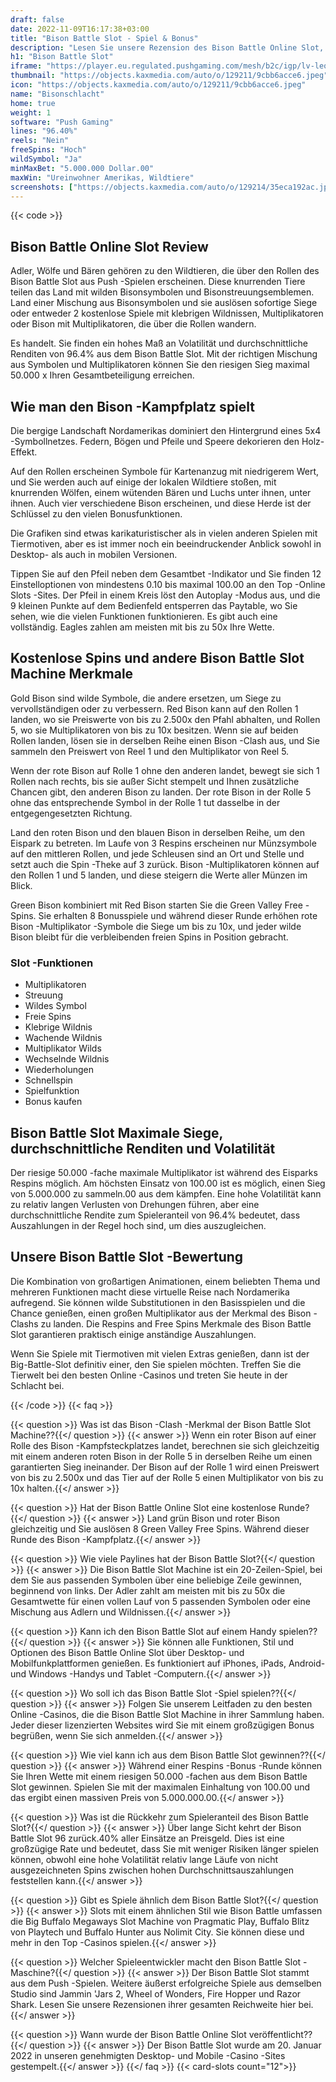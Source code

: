 ```yaml
---
draft: false
date: 2022-11-09T16:17:38+03:00
title: "Bison Battle Slot - Spiel & Bonus"
description: "Lesen Sie unsere Rezension des Bison Battle Online Slot, um das Gameplay und die Funktionen zu entdecken. Wir sehen uns auch an, wo wir es mit dem besten Casino -Bonus spielen können."
h1: "Bison Battle Slot"
iframe: "https://player.eu.regulated.pushgaming.com/mesh/b2c/igp/lv-leovegas/launch?ccyCode=EUR&mode=DEMO&rgsCode=hive&rgsGameId=bisonbattle-01&country=SE&lang=en&accountUrl=https://www.leovegas.com/account/deposit&lobbyUrl=https://www.leovegas.com&jurisdiction=SE"
thumbnail: "https://objects.kaxmedia.com/auto/o/129211/9cbb6acce6.jpeg"
icon: "https://objects.kaxmedia.com/auto/o/129211/9cbb6acce6.jpeg"
name: "Bisonschlacht"
home: true
weight: 1
software: "Push Gaming"
lines: "96.40%"
reels: "Nein"
freeSpins: "Hoch"
wildSymbol: "Ja"
minMaxBet: "5.000.000 Dollar.00"
maxWin: "Ureinwohner Amerikas, Wildtiere"
screenshots: ["https://objects.kaxmedia.com/auto/o/129214/35eca192ac.jpeg"]
---
```


{{< code >}}<h2>Bison Battle Online Slot Review</h2><p>Adler, Wölfe und Bären gehören zu den Wildtieren, die über den Rollen des Bison Battle Slot aus Push -Spielen erscheinen. Diese knurrenden Tiere teilen das Land mit wilden Bisonsymbolen und Bisonstreuungsemblemen. Land einer Mischung aus Bisonsymbolen und sie auslösen sofortige Siege oder entweder 2 kostenlose Spiele mit klebrigen Wildnissen, Multiplikatoren oder Bison mit Multiplikatoren, die über die Rollen wandern.</p><p>Es handelt. Sie finden ein hohes Maß an Volatilität und durchschnittliche Renditen von 96.4% aus dem Bison Battle Slot. Mit der richtigen Mischung aus Symbolen und Multiplikatoren können Sie den riesigen Sieg maximal 50.000 x Ihren Gesamtbeteiligung erreichen.</p><h2>Wie man den Bison -Kampfplatz spielt</h2><p>Die bergige Landschaft Nordamerikas dominiert den Hintergrund eines 5x4 -Symbollnetzes. Federn, Bögen und Pfeile und Speere dekorieren den Holz-Effekt.</p><p>Auf den Rollen erscheinen Symbole für Kartenanzug mit niedrigerem Wert, und Sie werden auch auf einige der lokalen Wildtiere stoßen, mit knurrenden Wölfen, einem wütenden Bären und Luchs unter ihnen, unter ihnen. Auch vier verschiedene Bison erscheinen, und diese Herde ist der Schlüssel zu den vielen Bonusfunktionen.</p><p>Die Grafiken sind etwas karikaturistischer als in vielen anderen Spielen mit Tiermotiven, aber es ist immer noch ein beeindruckender Anblick sowohl in Desktop- als auch in mobilen Versionen.</p><p>Tippen Sie auf den Pfeil neben dem Gesamtbet -Indikator und Sie finden 12 Einstelloptionen von mindestens 0.10 bis maximal 100.00 an den Top -Online Slots -Sites. Der Pfeil in einem Kreis löst den Autoplay -Modus aus, und die 9 kleinen Punkte auf dem Bedienfeld entsperren das Paytable, wo Sie sehen, wie die vielen Funktionen funktionieren. Es gibt auch eine vollständig. Eagles zahlen am meisten mit bis zu 50x Ihre Wette.</p><h2>Kostenlose Spins und andere Bison Battle Slot Machine Merkmale</h2><p>Gold Bison sind wilde Symbole, die andere ersetzen, um Siege zu vervollständigen oder zu verbessern. Red Bison kann auf den Rollen 1 landen, wo sie Preiswerte von bis zu 2.500x den Pfahl abhalten, und Rollen 5, wo sie Multiplikatoren von bis zu 10x besitzen. Wenn sie auf beiden Rollen landen, lösen sie in derselben Reihe einen Bison -Clash aus, und Sie sammeln den Preiswert von Reel 1 und den Multiplikator von Reel 5.</p><p>Wenn der rote Bison auf Rolle 1 ohne den anderen landet, bewegt sie sich 1 Rollen nach rechts, bis sie außer Sicht stempelt und Ihnen zusätzliche Chancen gibt, den anderen Bison zu landen. Der rote Bison in der Rolle 5 ohne das entsprechende Symbol in der Rolle 1 tut dasselbe in der entgegengesetzten Richtung.</p><p>Land den roten Bison und den blauen Bison in derselben Reihe, um den Eispark zu betreten. Im Laufe von 3 Respins erscheinen nur Münzsymbole auf den mittleren Rollen, und jede Schleusen sind an Ort und Stelle und setzt auch die Spin -Theke auf 3 zurück. Bison -Multiplikatoren können auf den Rollen 1 und 5 landen, und diese steigern die Werte aller Münzen im Blick.</p><p>Green Bison kombiniert mit Red Bison starten Sie die Green Valley Free -Spins. Sie erhalten 8 Bonusspiele und während dieser Runde erhöhen rote Bison -Multiplikator -Symbole die Siege um bis zu 10x, und jeder wilde Bison bleibt für die verbleibenden freien Spins in Position gebracht.</p><h3>
Slot -Funktionen</h3><ul>
<li></span>
Multiplikatoren</li>
<li></span>
Streuung</li>
<li></span>
Wildes Symbol</li>
<li></span>
Freie Spins</li>
<li></span>
Klebrige Wildnis</li>
<li></span>
Wachende Wildnis</li>
<li></span>
Multiplikator Wilds</li>
<li></span>
Wechselnde Wildnis</li>
<li></span>
Wiederholungen</li>
<li></span>
Schnellspin</li>
<li></span>
Spielfunktion</li>
<li></span>
Bonus kaufen</li></ul><h2>Bison Battle Slot Maximale Siege, durchschnittliche Renditen und Volatilität</h2><p>Der riesige 50.000 -fache maximale Multiplikator ist während des Eisparks Respins möglich. Am höchsten Einsatz von 100.00 ist es möglich, einen Sieg von 5.000.000 zu sammeln.00 aus dem kämpfen. Eine hohe Volatilität kann zu relativ langen Verlusten von Drehungen führen, aber eine durchschnittliche Rendite zum Spieleranteil von 96.4% bedeutet, dass Auszahlungen in der Regel hoch sind, um dies auszugleichen.</p><h2>Unsere Bison Battle Slot -Bewertung</h2><p>Die Kombination von großartigen Animationen, einem beliebten Thema und mehreren Funktionen macht diese virtuelle Reise nach Nordamerika aufregend. Sie können wilde Substitutionen in den Basisspielen und die Chance genießen, einen großen Multiplikator aus der Merkmal des Bison -Clashs zu landen. Die Respins and Free Spins Merkmale des Bison Battle Slot garantieren praktisch einige anständige Auszahlungen.</p><p>Wenn Sie Spiele mit Tiermotiven mit vielen Extras genießen, dann ist der Big-Battle-Slot definitiv einer, den Sie spielen möchten. Treffen Sie die Tierwelt bei den besten Online -Casinos und treten Sie heute in der Schlacht bei.</p>
{{< /code >}}
{{< faq >}}

{{< question >}} Was ist das Bison -Clash -Merkmal der Bison Battle Slot Machine??{{</ question >}}
{{< answer >}} Wenn ein roter Bison auf einer Rolle des Bison -Kampfsteckplatzes landet, berechnen sie sich gleichzeitig mit einem anderen roten Bison in der Rolle 5 in derselben Reihe um einen garantierten Sieg ineinander. Der Bison auf der Rolle 1 wird einen Preiswert von bis zu 2.500x und das Tier auf der Rolle 5 einen Multiplikator von bis zu 10x halten.{{</ answer >}}

{{< question >}} Hat der Bison Battle Online Slot eine kostenlose Runde?{{</ question >}}
{{< answer >}} Land grün Bison und roter Bison gleichzeitig und Sie auslösen 8 Green Valley Free Spins. Während dieser Runde des Bison -Kampfplatz.{{</ answer >}}

{{< question >}} Wie viele Paylines hat der Bison Battle Slot?{{</ question >}}
{{< answer >}} Die Bison Battle Slot Machine ist ein 20-Zeilen-Spiel, bei dem Sie aus passenden Symbolen über eine beliebige Zeile gewinnen, beginnend von links. Der Adler zahlt am meisten mit bis zu 50x die Gesamtwette für einen vollen Lauf von 5 passenden Symbolen oder eine Mischung aus Adlern und Wildnissen.{{</ answer >}}

{{< question >}} Kann ich den Bison Battle Slot auf einem Handy spielen??{{</ question >}}
{{< answer >}} Sie können alle Funktionen, Stil und Optionen des Bison Battle Online Slot über Desktop- und Mobilfunkplattformen genießen. Es funktioniert auf iPhones, iPads, Android- und Windows -Handys und Tablet -Computern.{{</ answer >}}

{{< question >}} Wo soll ich das Bison Battle Slot -Spiel spielen??{{</ question >}}
{{< answer >}} Folgen Sie unserem Leitfaden zu den besten Online -Casinos, die die Bison Battle Slot Machine in ihrer Sammlung haben. Jeder dieser lizenzierten Websites wird Sie mit einem großzügigen Bonus begrüßen, wenn Sie sich anmelden.{{</ answer >}}

{{< question >}} Wie viel kann ich aus dem Bison Battle Slot gewinnen??{{</ question >}}
{{< answer >}} Während einer Respins -Bonus -Runde können Sie Ihren Wette mit einem riesigen 50.000 -fachen aus dem Bison Battle Slot gewinnen. Spielen Sie mit der maximalen Einhaltung von 100.00 und das ergibt einen massiven Preis von 5.000.000.00.{{</ answer >}}

{{< question >}} Was ist die Rückkehr zum Spieleranteil des Bison Battle Slot?{{</ question >}}
{{< answer >}} Über lange Sicht kehrt der Bison Battle Slot 96 zurück.40% aller Einsätze an Preisgeld. Dies ist eine großzügige Rate und bedeutet, dass Sie mit weniger Risiken länger spielen können, obwohl eine hohe Volatilität relativ lange Läufe von nicht ausgezeichneten Spins zwischen hohen Durchschnittsauszahlungen feststellen kann.{{</ answer >}}

{{< question >}} Gibt es Spiele ähnlich dem Bison Battle Slot?{{</ question >}}
{{< answer >}} Slots mit einem ähnlichen Stil wie Bison Battle umfassen die Big Buffalo Megaways Slot Machine von Pragmatic Play, Buffalo Blitz von Playtech und Buffalo Hunter aus Nolimit City. Sie können diese und mehr in den Top -Casinos spielen.{{</ answer >}}

{{< question >}} Welcher Spieleentwickler macht den Bison Battle Slot -Maschine?{{</ question >}}
{{< answer >}} Der Bison Battle Slot stammt aus dem Push -Spielen. Weitere äußerst erfolgreiche Spiele aus demselben Studio sind Jammin 'Jars 2, Wheel of Wonders, Fire Hopper und Razor Shark. Lesen Sie unsere Rezensionen ihrer gesamten Reichweite hier bei.{{</ answer >}}

{{< question >}} Wann wurde der Bison Battle Online Slot veröffentlicht??{{</ question >}}
{{< answer >}} Der Bison Battle Slot wurde am 20. Januar 2022 in unseren genehmigten Desktop- und Mobile -Casino -Sites gestempelt.{{</ answer >}}
{{</ faq >}}
{{< card-slots count="12">}}